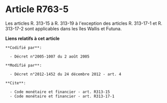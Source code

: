 # Article R763-5

Les articles R. 313-15 à R. 313-19 à l'exception des articles R. 313-17-1 et R. 313-17-2 sont applicables dans les îles
Wallis et Futuna.

**Liens relatifs à cet article**

	**Codifié par**:

	  - Décret n°2005-1007 du 2 août 2005

	**Modifié par**:

	  - Décret n°2012-1452 du 24 décembre 2012 - art. 4

	**Cite**:

	  - Code monétaire et financier - art. R313-15
	  - Code monétaire et financier - art. R313-17-1
